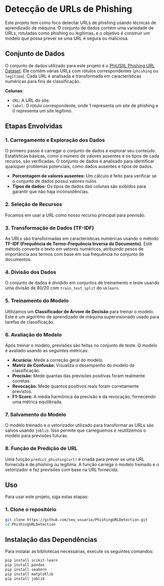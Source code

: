 # Detecção de URLs de Phishing

Este projeto tem como foco detectar URLs de phishing usando técnicas de aprendizado de máquina. O conjunto de dados contém uma variedade de URLs, rotuladas como phishing ou legítimas, e o objetivo é construir um modelo que possa prever se uma URL é segura ou maliciosa.

## Conjunto de Dados

O conjunto de dados utilizado para este projeto é o [PhiUSIIL Phishing URL Dataset](https://www.phiusiil.org/). Ele contém várias URLs com rótulos correspondentes (`phishing` ou `legítima`). Cada URL é analisada e transformada em características numéricas para fins de classificação.

**Colunas**:
- `URL`: A URL do site.
- `label`: O rótulo correspondente, onde 1 representa um site de phishing e 0 representa um site legítimo.

## Etapas Envolvidas

### 1. Carregamento e Exploração dos Dados
O primeiro passo é carregar o conjunto de dados e explorar seu conteúdo. Estatísticas básicas, como o número de valores ausentes e os tipos de cada recurso, são verificadas. O conjunto de dados é analisado para identificar quaisquer problemas potenciais, como dados ausentes e tipos de dados.

- **Porcentagem de valores ausentes:** Um cálculo é feito para verificar se o conjunto de dados possui valores nulos.
- **Tipos de dados:** Os tipos de dados das colunas são exibidos para garantir que não haja inconsistências.

### 2. Seleção de Recursos
Focamos em usar a URL como nosso recurso principal para previsão.

### 3. Transformação de Dados (TF-IDF)
As URLs são transformadas em características numéricas usando o método **TF-IDF (Frequência de Termo-Frequência Inversa do Documento)**. Este método converte o texto em vetores numéricos, atribuindo pesos de importância aos termos com base em sua frequência no conjunto de documentos.

### 4. Divisão dos Dados
O conjunto de dados é dividido em conjuntos de treinamento e teste usando uma divisão de 80/20 com `train_test_split` do `sklearn`.

### 5. Treinamento do Modelo
Utilizamos um **Classificador de Árvore de Decisão** para treinar o modelo. Este é um algoritmo de aprendizado de máquina supervisionado usado para tarefas de classificação.

### 6. Avaliação do Modelo
Após treinar o modelo, previsões são feitas no conjunto de teste. O modelo é avaliado usando as seguintes métricas:
- **Acurácia:** Mede a correção geral do modelo.
- **Matriz de Confusão:** Visualiza o desempenho do modelo de classificação.
- **Precisão:** Mede quantas das previsões positivas foram realmente corretas.
- **Revocação:** Mede quantos positivos reais foram corretamente previstos.
- **F1-Score:** A média harmônica da precisão e da revocação, fornecendo uma métrica equilibrada.

### 7. Salvamento do Modelo
O modelo treinado e o vetorizador utilizado para transformar as URLs são salvos usando `joblib`. Isso permite que carreguemos e reutilizemos o modelo para previsões futuras.

### 8. Função de Predição de URL
Uma função `predict_phishing(url)` é criada para prever se uma URL fornecida é de phishing ou legítima. A função carrega o modelo treinado e o vetorizador e faz previsões com base na URL fornecida.

## Uso

Para usar este projeto, siga estas etapas:

### 1. Clone o repositório
```bash
git clone https://github.com/seu_usuario/PhishingURLDetection.git
cd PhishingURLDetection
```
## Instalação das Dependências

Para instalar as bibliotecas necessárias, execute os seguintes comandos:

```bash
pip install scikit-learn
pip install pandas
pip install seaborn
pip install matplotlib
pip install joblib
